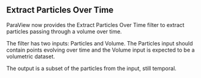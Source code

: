 ## Extract Particles Over Time

ParaView now provides the Extract Particles Over Time filter to extract particles passing through a volume over time.

The filter has two inputs: Particles and Volume. The Particles input should contain points evolving over time and the Volume input is expected to be a volumetric dataset.

The output is a subset of the particles from the input, still temporal.
